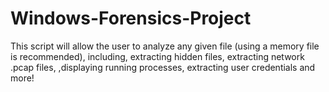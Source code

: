 # Windows-Forensics-Project
This script will allow the user to analyze any given file (using a memory file is recommended), including, extracting hidden files, extracting network .pcap files, ,displaying running processes, extracting user credentials and more!
